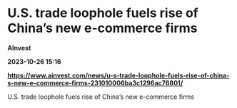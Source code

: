 # U.S. trade loophole fuels rise of China’s new e-commerce firms
**AInvest**

**2023-10-26 15:16**

**https://www.ainvest.com/news/u-s-trade-loophole-fuels-rise-of-china-s-new-e-commerce-firms-231010006ba3c1296ac76801/**

U.S. trade loophole fuels rise of China’s new e-commerce firms